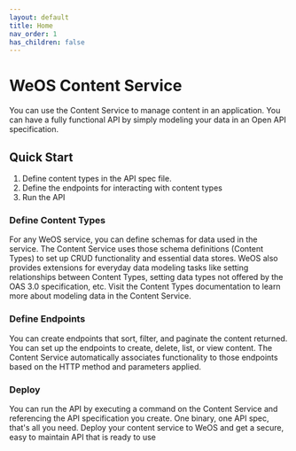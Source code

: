 ```yaml
---
layout: default
title: Home
nav_order: 1
has_children: false
---
```

# WeOS  Content Service

You can use the Content Service to manage content in an application. You can have a fully functional API by simply modeling your data in an Open API specification.

## Quick Start
1. Define content types in the API spec file.
2. Define the endpoints for interacting with content types
3. Run the API

### Define Content Types

For any WeOS service, you can define schemas for data used in the service. The Content Service uses those schema definitions (Content Types) to set up CRUD functionality and essential data stores.  WeOS also provides extensions for everyday data modeling tasks like setting relationships between Content Types, setting data types not offered by the OAS 3.0 specification, etc. Visit the Content Types documentation to learn more about modeling data in the Content Service.

### Define Endpoints

You can create endpoints that sort, filter, and paginate the content returned. You can set up the endpoints to create, delete, list, or view content. The Content Service automatically associates functionality to those endpoints based on the HTTP method and parameters applied.

### Deploy

You can run the API by executing a command on the Content Service and referencing the API specification you create. One binary, one API spec, that's all you need. Deploy your content service to WeOS and get a secure, easy to maintain API that is ready to use